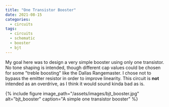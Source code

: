 ```yaml
---
title: "One Transistor Booster"
date: 2021-08-15
categories:
  - circuits
tags:
  - circuits
  - schematic
  - booster
  - bjt
---
```



My goal here was to design a very simple booster using only one transistor. No tone shaping is intended, though different cap values could be chosen for some "treble boosting" like the Dallas Rangemaster. I chose not to bypass the emitter resistor in order to improve linearity. This circuit is **not** intended as an overdrive, as I think it would sound kinda bad as is.



{% include figure image_path="/assets/images/bjt_booster.jpg" alt="bjt_booster" caption="A simple one transistor booster" %}




